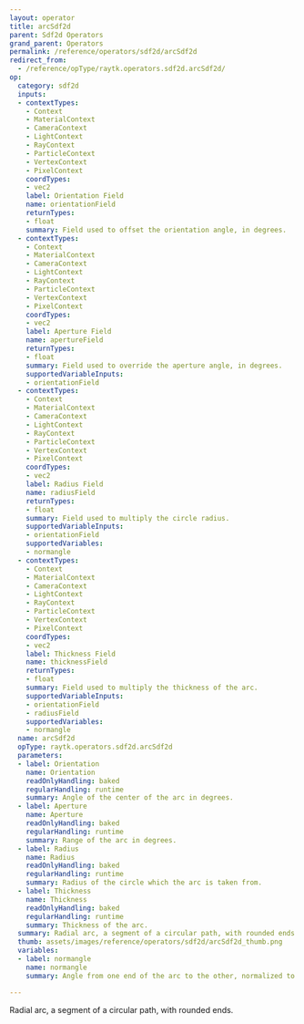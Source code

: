 ```yaml
---
layout: operator
title: arcSdf2d
parent: Sdf2d Operators
grand_parent: Operators
permalink: /reference/operators/sdf2d/arcSdf2d
redirect_from:
  - /reference/opType/raytk.operators.sdf2d.arcSdf2d/
op:
  category: sdf2d
  inputs:
  - contextTypes:
    - Context
    - MaterialContext
    - CameraContext
    - LightContext
    - RayContext
    - ParticleContext
    - VertexContext
    - PixelContext
    coordTypes:
    - vec2
    label: Orientation Field
    name: orientationField
    returnTypes:
    - float
    summary: Field used to offset the orientation angle, in degrees.
  - contextTypes:
    - Context
    - MaterialContext
    - CameraContext
    - LightContext
    - RayContext
    - ParticleContext
    - VertexContext
    - PixelContext
    coordTypes:
    - vec2
    label: Aperture Field
    name: apertureField
    returnTypes:
    - float
    summary: Field used to override the aperture angle, in degrees.
    supportedVariableInputs:
    - orientationField
  - contextTypes:
    - Context
    - MaterialContext
    - CameraContext
    - LightContext
    - RayContext
    - ParticleContext
    - VertexContext
    - PixelContext
    coordTypes:
    - vec2
    label: Radius Field
    name: radiusField
    returnTypes:
    - float
    summary: Field used to multiply the circle radius.
    supportedVariableInputs:
    - orientationField
    supportedVariables:
    - normangle
  - contextTypes:
    - Context
    - MaterialContext
    - CameraContext
    - LightContext
    - RayContext
    - ParticleContext
    - VertexContext
    - PixelContext
    coordTypes:
    - vec2
    label: Thickness Field
    name: thicknessField
    returnTypes:
    - float
    summary: Field used to multiply the thickness of the arc.
    supportedVariableInputs:
    - orientationField
    - radiusField
    supportedVariables:
    - normangle
  name: arcSdf2d
  opType: raytk.operators.sdf2d.arcSdf2d
  parameters:
  - label: Orientation
    name: Orientation
    readOnlyHandling: baked
    regularHandling: runtime
    summary: Angle of the center of the arc in degrees.
  - label: Aperture
    name: Aperture
    readOnlyHandling: baked
    regularHandling: runtime
    summary: Range of the arc in degrees.
  - label: Radius
    name: Radius
    readOnlyHandling: baked
    regularHandling: runtime
    summary: Radius of the circle which the arc is taken from.
  - label: Thickness
    name: Thickness
    readOnlyHandling: baked
    regularHandling: runtime
    summary: Thickness of the arc.
  summary: Radial arc, a segment of a circular path, with rounded ends.
  thumb: assets/images/reference/operators/sdf2d/arcSdf2d_thumb.png
  variables:
  - label: normangle
    name: normangle
    summary: Angle from one end of the arc to the other, normalized to a 0..1 range.

---
```



Radial arc, a segment of a circular path, with rounded ends.